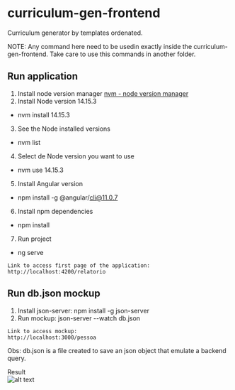 # curriculum-gen-frontend
Curriculum generator by templates ordenated.

NOTE: Any command here need to be usedin exactly inside the curriculum-gen-frontend. Take care to use this commands in another folder.

## Run application
1. Install node version manager
[nvm - node version manager](https://github.com/coreybutler/nvm-windows)
2. Install Node version 14.15.3
* nvm install 14.15.3
3. See the Node installed versions
* nvm list
4. Select de Node version you want to use
* nvm use 14.15.3
5. Install Angular version
* npm install -g @angular/cli@11.0.7
6. Install npm dependencies
* npm install
7. Run project
* ng serve

```
Link to access first page of the application:
http://localhost:4200/relatorio
```

## Run db.json mockup
1. Install json-server: npm install -g json-server
2. Run mockup: json-server --watch db.json

```
Link to access mockup:
http://localhost:3000/pessoa
```

Obs: db.json is a file created to save an json object that emulate a backend query. 

Result  
![alt text](https://i.imgur.com/yd6GgPC.png "Pessoa list")
